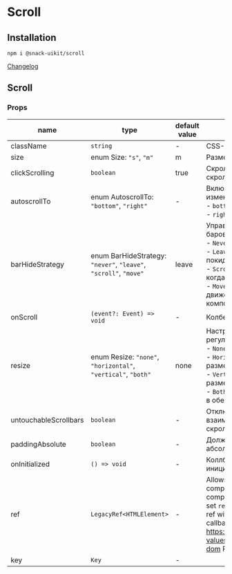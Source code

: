 # Scroll

## Installation
`npm i @snack-uikit/scroll`

[Changelog](./CHANGELOG.md)

[//]: DOCUMENTATION_SECTION_START
[//]: THIS_SECTION_IS_AUTOGENERATED_PLEASE_DONT_EDIT_IT
## Scroll
### Props
| name | type | default value | description |
|------|------|---------------|-------------|
| className | `string` | - | CSS-класс |
| size | enum Size: `"s"`, `"m"` | m | Размер скролбаров |
| clickScrolling | `boolean` | true | Скролить ли по клику в скроллбар. |
| autoscrollTo | enum AutoscrollTo: `"bottom"`, `"right"` | - | Включает автоскрол при маунте и изменении размера контента: <br> - `bottom` - автоскрол вниз, <br> - `right` - автоскрол вправо, |
| barHideStrategy | enum BarHideStrategy: `"never"`, `"leave"`, `"scroll"`, `"move"` | leave | Управление скрытием скролл баров: <br> - `Never` - показывать всегда <br> - `Leave` - скрывать когда курсор покидает компонент <br> - `Scroll` - показывать только когда происходит скроллинг <br> - `Move` - показывать при движении курсора над компонентом |
| onScroll | `(event?: Event) => void` | - | Колбек события скрола. |
| resize | enum Resize: `"none"`, `"horizontal"`, `"vertical"`, `"both"` | none | Настройка возможности регулировать Scroll-контейнер: <br> - `None` - нельзя изменять размер <br> - `Horizontal` - можно изменять размер только по горизонтали <br> - `Vertical` - можно изменять размер только по вертикали <br> - `Both` - можно изменять размер в обеих координатах |
| untouchableScrollbars | `boolean` | - | Отключает возможность взаимодействовать со скролбарами мышью. |
| paddingAbsolute | `boolean` | - | Должны ли паддинги быть абсолютными |
| onInitialized | `() => void` | - | Коллбэк вызывающийся на инициализацию скролла |
| ref | `LegacyRef<HTMLElement>` | - | Allows getting a ref to the component instance. Once the component unmounts, React will set `ref.current` to `null` (or call the ref with `null` if you passed a callback ref). @see {@link https://react.dev/learn/referencing-values-with-refs#refs-and-the-dom React Docs} |
| key | `Key` | - |  |


[//]: DOCUMENTATION_SECTION_END

